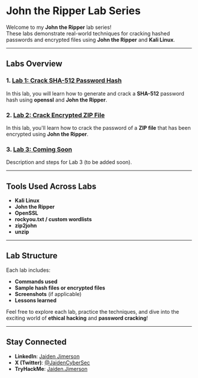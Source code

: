 # John the Ripper Lab Series

Welcome to my **John the Ripper** lab series!  
These labs demonstrate real-world techniques for cracking hashed passwords and encrypted files using **John the Ripper** and **Kali Linux**.

---

## Labs Overview

### 1. [Lab 1: Crack SHA-512 Password Hash](./lab1/README.md)  
In this lab, you will learn how to generate and crack a **SHA-512** password hash using **openssl** and **John the Ripper**.

### 2. **[Lab 2: Crack Encrypted ZIP File](./lab2/README.md)**
In this lab, you'll learn how to crack the password of a **ZIP file** that has been encrypted using **John the Ripper**.

### 3. [Lab 3: Coming Soon](./lab3/README.md)  
Description and steps for Lab 3 (to be added soon).

---

## Tools Used Across Labs

- **Kali Linux**  
- **John the Ripper**  
- **OpenSSL**  
- **rockyou.txt / custom wordlists**  
- **zip2john**  
- **unzip**

---

## Lab Structure

Each lab includes:
- **Commands used**  
- **Sample hash files or encrypted files**  
- **Screenshots** (if applicable)  
- **Lessons learned**  

Feel free to explore each lab, practice the techniques, and dive into the exciting world of **ethical hacking** and **password cracking**!

---

## Stay Connected

- **LinkedIn**: [Jaiden Jimerson](https://www.linkedin.com/in/jaiden-jimerson-319995140)  
- **X (Twitter)**: [@JaidenCyberSec](https://x.com/JaidenCyberSec)  
- **TryHackMe**: [Jaiden.Jimerson](https://tryhackme.com/p/Jaiden.Jimerson)
